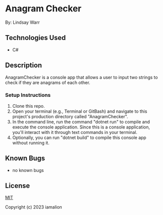 # Anagram Checker

By: Lindsay Warr

## **Technologies Used**
- C#

## **Description**
AnagramChecker is a console app that allows a user to input two strings to check if they are anagrams of each other.

### Setup Instructions

1. Clone this repo.
2. Open your terminal (e.g., Terminal or GitBash) and navigate to this project's production directory called "AnagramChecker".
3. In the command line, run the command "dotnet run" to compile and execute the console application. Since this is a console application, you'll interact with it through text commands in your terminal.
4. Optionally, you can run "dotnet build" to compile this console app without running it.

## **Known Bugs**

- no known bugs

## **License**

[MIT](https://choosealicense.com/licenses/mit/)

Copyright (c) 2023 iamalion
